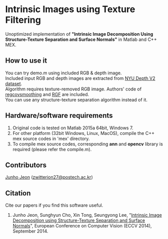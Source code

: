 # Intrinsic Images using Texture Filtering
Unoptimized implementation of <b>"Intrinsic Image Decomposition Using Structure-Texture Separation and Surface Normals"</b> in Matlab and C++ MEX.

## How to use it
You can try demo.m using included RGB & depth image.<br>
Included input RGB and depth images are extracted from [NYU Depth V2 dataset](http://cs.nyu.edu/~silberman/datasets/nyu_depth_v2.html).<br>
Algorithm requires texture-removed RGB image. Authors' code of [regcovsmoothing](http://web.cs.hacettepe.edu.tr/~karacan/projects/regcovsmoothing/) and [RGF](http://www.cse.cuhk.edu.hk/leojia/projects/rollguidance/) are included.<br>
You can use any structure-texture separation algorithm instead of it.

## Hardware/software requirements
1. Original code is tested on Matlab 2015a 64bit, Windows 7.
2. For other platform (32bit Windows, Linux, MacOS), compile the C++ mex source codes in 'mex' directory.
3. To compile mex source codes, corresponding <b>ann</b> and <b>opencv</b> library is required (please refer the compile.m).

## Contributors
[Junho Jeon](https://sites.google.com/site/zwitterion27/) (zwitterion27@postech.ac.kr)

## Citation
Cite our papers if you find this software useful.<br>
1. Junho Jeon, Sunghyun Cho, Xin Tong, Seungyong Lee, "[Intrinsic Image Decomposition using Structure-Texture Separation and Surface Normals](http://cg.postech.ac.kr/research/intrinsic/)", European Conference on Computer Vision (ECCV 2014), September 2014. 

